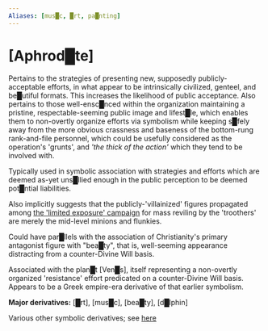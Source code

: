 ```yaml
---
Aliases: [mus█c, █rt, pa█nting]
---
```


# **[Aphrod█te]**


Pertains to the strategies of presenting new, supposedly publicly-acceptable efforts, in what appear to be intrinsically civilized, genteel, and be█utiful formats.  This increases the likelihood of public acceptance.  Also pertains to those well-ensc█nced within the organization maintaining a pristine, respectable-seeming public image and lifest█le, which enables them to non-overtly organize efforts via symbolism while keeping s█fely away from the more obvious crassness and baseness of the bottom-rung rank-and-file personnel, which could be usefully considered as the operation's 'grunts', and *'the thick of the action'* which they tend to be involved with.

Typically used in symbolic association with strategies and efforts which are deemed as-yet uns█llied enough in the public perception to be deemed pot█ntial liabilities.

Also implicitly suggests that the publicly-'villainized' figures propagated among [the 'limited exposure' campaign](https://web.archive.org/web/20160220093946/http://redefininggod.com/understanding-the-nwo-strategy/) for mass reviling by the 'troothers' are merely the mid-level minions and flunkies.

Could have par█llels with the association of Christianity's primary antagonist figure with "bea█ty", that is, well-seeming appearance distracting from a counter-Divine Will basis.

Associated with the plan█t [Ven█s], itself representing a non-overtly organized 'resistance' effort predicated on a counter-Divine Will basis.  Appears to be a Greek empire-era derivative of that earlier symbolism.



**Major derivatives:** [█rt], [mus█c], [bea█ty], [d█lphin]

Various other symbolic derivatives; see [here](https://en.wikipedia.org/wiki/Aphrodite)